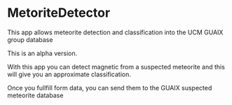 # MetoriteDetector
This app allows meteorite detection and classification into the UCM GUAIX group database

This is an alpha version.

With this app you can detect magnetic from a suspected meteorite and this will give you an approximate classification.

Once you fullfill form data, you can send them to the GUAIX suspected meteorite database
